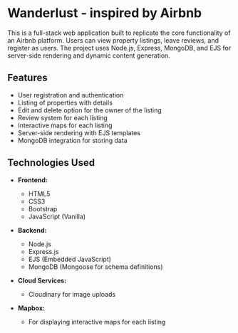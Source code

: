# Wanderlust - inspired by Airbnb

This is a full-stack web application built to replicate the core functionality of an Airbnb platform. 
Users can view property listings, leave reviews, and register as users. 
The project uses Node.js, Express, MongoDB, and EJS for server-side rendering and dynamic content generation.

## Features
- User registration and authentication
- Listing of properties with details
- Edit and delete option for the owner of the listing
- Review system for each listing
- Interactive maps for each listing
- Server-side rendering with EJS templates
- MongoDB integration for storing data

## Technologies Used
- **Frontend:**
  - HTML5
  - CSS3
  - Bootstrap
  - JavaScript (Vanilla)

- **Backend:**
  - Node.js
  - Express.js
  - EJS (Embedded JavaScript)
  - MongoDB (Mongoose for schema definitions)

- **Cloud Services:**
  - Cloudinary for image uploads

- **Mapbox:**
  - For displaying interactive maps for each listing
